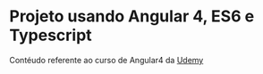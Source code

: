 # Projeto usando Angular 4, ES6 e Typescript

Contéudo referente ao curso de Angular4 da [Udemy](https://www.udemy.com/curso-de-desenvolvimento-web-com-es6-typescript-e-angular-4)
